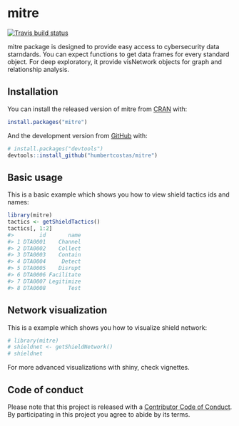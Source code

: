 
<!-- README.md is generated from README.Rmd. Please edit that file -->

# mitre

<!-- badges: start -->

[![Travis build
status](https://travis-ci.com/humbertcostas/mitre.svg?branch=master)](https://travis-ci.com/humbertcostas/mitre)
<!-- badges: end -->

mitre package is designed to provide easy access to cybersecurity data
starndards. You can expect functions to get data frames for every
standard object. For deep exploratory, it provide visNetwork objects for
graph and relationship analysis.

## Installation

You can install the released version of mitre from
[CRAN](https://CRAN.R-project.org) with:

``` r
install.packages("mitre")
```

And the development version from [GitHub](https://github.com/) with:

``` r
# install.packages("devtools")
devtools::install_github("humbertcostas/mitre")
```

## Basic usage

This is a basic example which shows you how to view shield tactics ids
and names:

``` r
library(mitre)
tactics <- getShieldTactics()
tactics[, 1:2]
#>        id       name
#> 1 DTA0001    Channel
#> 2 DTA0002    Collect
#> 3 DTA0003    Contain
#> 4 DTA0004     Detect
#> 5 DTA0005    Disrupt
#> 6 DTA0006 Facilitate
#> 7 DTA0007 Legitimize
#> 8 DTA0008       Test
```

## Network visualization

This is a example which shows you how to visualize shield network:

``` r
# library(mitre)
# shieldnet <- getShieldNetwork()
# shieldnet
```

For more advanced visualizations with shiny, check vignettes.

## Code of conduct

Please note that this project is released with a [Contributor Code of
Conduct](https://pkgdown.r-lib.org/CODE_OF_CONDUCT.html). By
participating in this project you agree to abide by its terms.

